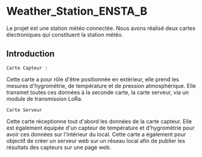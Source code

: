 # Weather_Station_ENSTA_B

Le projet est une station météo connectée.
Nous avons réalisé deux cartes électroniques qui constituent la station météo.

## Introduction

    Carte Capteur :

Cette carte a pour rôle d'être positionnée en extérieur, elle prend les mesures d'hygrométrie, de température et de 
pression atmosphérique. Elle transmet toutes ces données à la seconde carte, la carte serveur, via un module de 
transmission LoRa.   

    Carte Serveur

Cette carte réceptionne tout d'abord les données de la carte capteur. Elle est également équipée d'un capteur de 
température et d'hygrométrie pour avoir ces données sur l'intérieur du local. Cette carte a également pour objectif 
de créer un serveur web sur un réseau local afin de publier les résultats des capteurs sur une page web.


